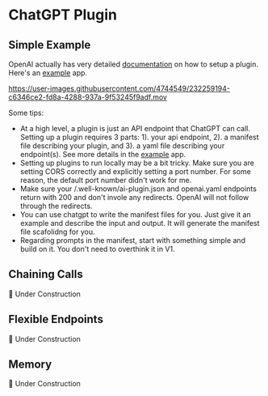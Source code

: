 # ChatGPT Plugin
## Simple Example
OpenAI actually has very detailed [documentation](https://platform.openai.com/docs/plugins/introduction) on how to setup a plugin. Here's an [example](examples/plugin/app.py) app. 

https://user-images.githubusercontent.com/4744549/232259194-c6346ce2-fd8a-4288-937a-9f53245f9adf.mov

Some tips:
- At a high level, a plugin is just an API endpoint that ChatGPT can call. Setting up a plugin requires 3 parts: 1). your api endpoint, 2). a manifest file describing your plugin, and 3). a yaml file describing your endpoint(s). See more details in the [example](examples/plugin/app.py) app. 
- Setting up plugins to run locally may be a bit tricky. Make sure you are setting CORS correctly and explicitly setting a port number. For some reason, the default port number didn't work for me. 
- Make sure your /.well-known/ai-plugin.json and openai.yaml endpoints return with 200 and don't invole any redirects. OpenAI will not follow through the redirects.
- You can use chatgpt to write the manifest files for you. Just give it an example and describe the input and output. It will generate the manifest file scafolidng for you.
- Regarding prompts in the manifest, start with something simple and build on it. You don't need to overthink it in V1. 

## Chaining Calls
🚧 Under Construction


## Flexible Endpoints
🚧 Under Construction


## Memory
🚧 Under Construction